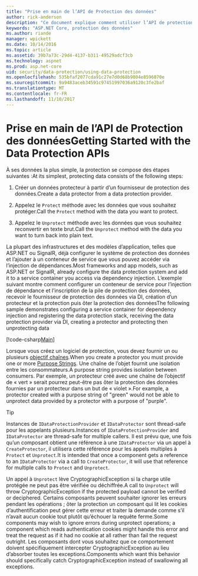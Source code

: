 ```yaml
---
title: "Prise en main de l’API de Protection des données"
author: rick-anderson
description: "Ce document explique comment utiliser l’API de protection des données ASP.NET Core pour protéger et déprotéger les données dans une application."
keywords: "ASP.NET Core, protection des données"
ms.author: riande
manager: wpickett
ms.date: 10/14/2016
ms.topic: article
ms.assetid: 39b7a73c-29d4-4137-b311-49529adcf3cb
ms.technology: aspnet
ms.prod: asp.net-core
uid: security/data-protection/using-data-protection
ms.openlocfilehash: 535bfaf2077cda91c27e7d0d68b9804e8596070e
ms.sourcegitcommit: 9a9483aceb34591c97451997036a9120c3fe2baf
ms.translationtype: MT
ms.contentlocale: fr-FR
ms.lasthandoff: 11/10/2017
---
```

# <a name="getting-started-with-the-data-protection-apis"></a><span data-ttu-id="0503e-104">Prise en main de l’API de Protection des données</span><span class="sxs-lookup"><span data-stu-id="0503e-104">Getting Started with the Data Protection APIs</span></span>

<a name="security-data-protection-getting-started"></a>

<span data-ttu-id="0503e-105">À ses données la plus simple, la protection se compose des étapes suivantes :</span><span class="sxs-lookup"><span data-stu-id="0503e-105">At its simplest, protecting data consists of the following steps:</span></span>

1. <span data-ttu-id="0503e-106">Créer un données protecteur à partir d’un fournisseur de protection des données.</span><span class="sxs-lookup"><span data-stu-id="0503e-106">Create a data protector from a data protection provider.</span></span>

2. <span data-ttu-id="0503e-107">Appelez le `Protect` méthode avec les données que vous souhaitez protéger.</span><span class="sxs-lookup"><span data-stu-id="0503e-107">Call the `Protect` method with the data you want to protect.</span></span>

3. <span data-ttu-id="0503e-108">Appelez le `Unprotect` méthode avec les données que vous souhaitez reconvertir en texte brut.</span><span class="sxs-lookup"><span data-stu-id="0503e-108">Call the `Unprotect` method with the data you want to turn back into plain text.</span></span>

<span data-ttu-id="0503e-109">La plupart des infrastructures et des modèles d’application, telles que ASP.NET ou SignalR, déjà configurer le système de protection des données et l’ajouter à un conteneur de service que vous pouvez accéder via l’injection de dépendances.</span><span class="sxs-lookup"><span data-stu-id="0503e-109">Most frameworks and app models, such as ASP.NET or SignalR, already configure the data protection system and add it to a service container you access via dependency injection.</span></span> <span data-ttu-id="0503e-110">L’exemple suivant montre comment configurer un conteneur de service pour l’injection de dépendance et l’inscription de la pile de protection des données, recevoir le fournisseur de protection des données via DI, création d’un protecteur et la protection puis ôter la protection des données</span><span class="sxs-lookup"><span data-stu-id="0503e-110">The following sample demonstrates configuring a service container for dependency injection and registering the data protection stack, receiving the data protection provider via DI, creating a protector and protecting then unprotecting data</span></span>

[!code-csharp[Main](../../security/data-protection/using-data-protection/samples/protectunprotect.cs?highlight=26,34,35,36,37,38,39,40)]

<span data-ttu-id="0503e-111">Lorsque vous créez un logiciel de protection, vous devez fournir un ou plusieurs [objectif chaînes](consumer-apis/purpose-strings.md).</span><span class="sxs-lookup"><span data-stu-id="0503e-111">When you create a protector you must provide one or more [Purpose Strings](consumer-apis/purpose-strings.md).</span></span> <span data-ttu-id="0503e-112">Une chaîne de l’objet fournit une isolation entre les consommateurs.</span><span class="sxs-lookup"><span data-stu-id="0503e-112">A purpose string provides isolation between consumers.</span></span> <span data-ttu-id="0503e-113">Par exemple, un protecteur créé avec une chaîne de l’objectif de « vert » serait pourrez peut-être pas ôter la protection des données fournies par un protecteur dans un but de « violet ».</span><span class="sxs-lookup"><span data-stu-id="0503e-113">For example, a protector created with a purpose string of "green" would not be able to unprotect data provided by a protector with a purpose of "purple".</span></span>

>[!TIP]
> <span data-ttu-id="0503e-114">Instances de `IDataProtectionProvider` et `IDataProtector` sont thread-safe pour les appelants plusieurs.</span><span class="sxs-lookup"><span data-stu-id="0503e-114">Instances of `IDataProtectionProvider` and `IDataProtector` are thread-safe for multiple callers.</span></span> <span data-ttu-id="0503e-115">Il est prévu que, une fois qu’un composant obtient une référence à une `IDataProtector` via un appel à `CreateProtector`, il utilisera cette référence pour les appels multiples à `Protect` et `Unprotect`.</span><span class="sxs-lookup"><span data-stu-id="0503e-115">It is intended that once a component gets a reference to an `IDataProtector` via a call to `CreateProtector`, it will use that reference for multiple calls to `Protect` and `Unprotect`.</span></span>
>
><span data-ttu-id="0503e-116">Un appel à `Unprotect` lève CryptographicException si la charge utile protégée ne peut pas être vérifiée ou déchiffrée.</span><span class="sxs-lookup"><span data-stu-id="0503e-116">A call to `Unprotect` will throw CryptographicException if the protected payload cannot be verified or deciphered.</span></span> <span data-ttu-id="0503e-117">Certains composants peuvent souhaiter ignorer les erreurs pendant les opérations ; ôter la protection un composant qui lit les cookies d’authentification peut gérer cette erreur et traiter la demande comme s’il n’avait aucun cookie tout plutôt qu’échouer la requête ferme.</span><span class="sxs-lookup"><span data-stu-id="0503e-117">Some components may wish to ignore errors during unprotect operations; a component which reads authentication cookies might handle this error and treat the request as if it had no cookie at all rather than fail the request outright.</span></span> <span data-ttu-id="0503e-118">Les composants dont vous souhaitez que ce comportement doivent spécifiquement intercepter CryptographicException au lieu d’absorber toutes les exceptions.</span><span class="sxs-lookup"><span data-stu-id="0503e-118">Components which want this behavior should specifically catch CryptographicException instead of swallowing all exceptions.</span></span>
